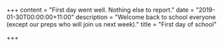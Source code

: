 +++
content = "First day went well.  Nothing else to report."
date = "2019-01-30T00:00:00+11:00"
description = "Welcome back to school everyone (except our preps who will join us next week)."
title = "First day of school"

+++
